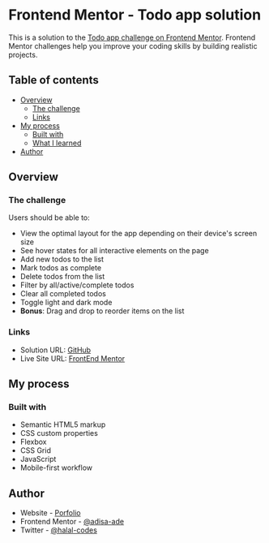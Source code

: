 # Frontend Mentor - Todo app solution

This is a solution to the [Todo app challenge on Frontend Mentor](https://www.frontendmentor.io/challenges/todo-app-Su1_KokOW). Frontend Mentor challenges help you improve your coding skills by building realistic projects. 

## Table of contents

- [Overview](#overview)
  - [The challenge](#the-challenge)
  - [Links](#links)
- [My process](#my-process)
  - [Built with](#built-with)
  - [What I learned](#what-i-learned)
- [Author](#author)

## Overview

### The challenge

Users should be able to:

- View the optimal layout for the app depending on their device's screen size
- See hover states for all interactive elements on the page
- Add new todos to the list
- Mark todos as complete
- Delete todos from the list
- Filter by all/active/complete todos
- Clear all completed todos
- Toggle light and dark mode
- **Bonus**: Drag and drop to reorder items on the list

### Links

- Solution URL: [GitHub](https://github.com/adisa-ade/Todo.git)
- Live Site URL: [FrontEnd Mentor](https://adisa-ade.github.io/Todo/)

## My process

### Built with

- Semantic HTML5 markup
- CSS custom properties
- Flexbox
- CSS Grid
- JavaScript
- Mobile-first workflow
  

## Author

- Website - [Porfolio](https://adisa-ade.github.io/My-Portfolio/)
- Frontend Mentor - [@adisa-ade](https://www.frontendmentor.io/profile/adisa-ade)
- Twitter - [@halal-codes](https://www.twitter.com/halal_codes)

